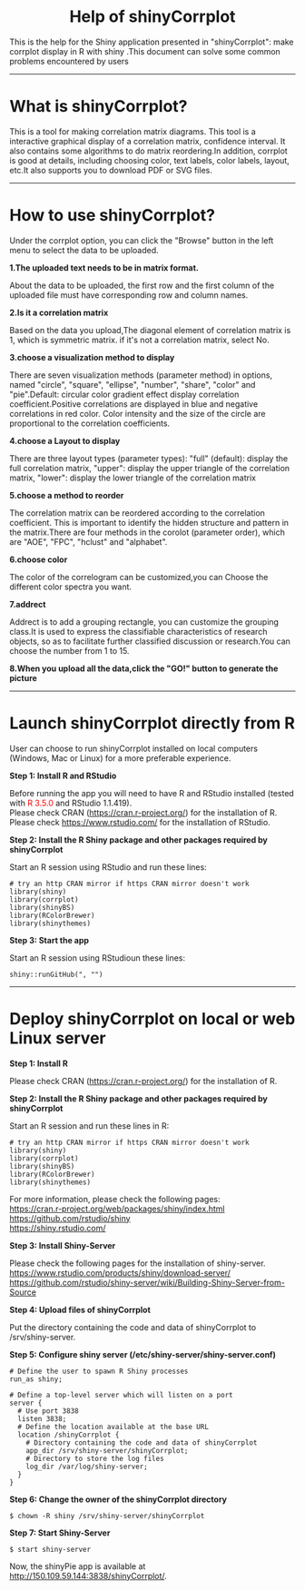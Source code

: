  <h1><center> Help of shinyCorrplot </center></h1>

This is the help for the Shiny application presented in "shinyCorrplot": make corrplot display in R with shiny .This document can solve some common problems encountered by users

*****


#	What is shinyCorrplot?

This is a tool for making correlation matrix diagrams. This tool is a interactive graphical display of a correlation matrix, confidence interval. It also contains some algorithms to do matrix reordering.In addition, corrplot is good at details, including choosing color, text labels, color labels, layout, etc.It also supports you to download PDF or SVG files.

*****

#	How to use shinyCorrplot? 

Under the corrplot option, you can click the "Browse" button in the left menu to select the data to be uploaded.

**1.The uploaded text needs to be in matrix format.**

About the data to be uploaded, the first row and the first column of the uploaded file must have corresponding row and column names.

**2.Is it a correlation matrix**

Based on the data you upload,The diagonal element of correlation matrix is 1, which is symmetric matrix. if it's not a correlation matrix, select No.

**3.choose a visualization method to display**

There are seven visualization methods (parameter method) in options, named "circle", "square", "ellipse", "number", "share", "color" and "pie".Default: circular color gradient effect display correlation coefficient.Positive correlations are displayed in blue and negative correlations in red color. Color intensity and the size of the circle are proportional to the correlation coefficients.

**4.choose a Layout to display**

There are three layout types (parameter types): "full" (default): display the full correlation matrix, "upper": display the upper triangle of the correlation matrix, "lower": display the lower triangle of the correlation matrix

**5.choose a method to reorder**

The correlation matrix can be reordered according to the correlation coefficient. This is important to identify the hidden structure and pattern in the matrix.There are four methods in the corolot (parameter order), which are "AOE", "FPC", "hclust" and "alphabet".

**6.choose color**

The color of the correlogram can be customized,you can Choose the different color spectra you want.

**7.addrect**

Addrect is to add a grouping rectangle, you can customize the grouping class.It is used to express the classifiable characteristics of research objects, so as to facilitate further classified discussion or research.You can choose the number from 1 to 15.

**8.When you upload all the data,click the "GO!" button to generate the picture**

*****

#	Launch shinyCorrplot directly from R

User can choose to run shinyCorrplot installed on local computers (Windows, Mac or Linux) for a more preferable experience.

**Step 1: Install R and RStudio**

Before running the app you will need to have R and RStudio installed (tested with <font color="red">R 3.5.0</font> and RStudio 1.1.419).  
Please check CRAN (https://cran.r-project.org/) for the installation of R.  
Please check https://www.rstudio.com/ for the installation of RStudio.  

**Step 2: Install the R Shiny package and other packages required by shinyCorrplot**

Start an R session using RStudio and run these lines:  
```
# try an http CRAN mirror if https CRAN mirror doesn't work
library(shiny)
library(corrplot)
library(shinyBS)
library(RColorBrewer)
library(shinythemes)
```

**Step 3: Start the app**  

Start an R session using RStudioun these lines:  
```
shiny::runGitHub(", "")  
``` 
*****

#	Deploy shinyCorrplot on local or web Linux server

**Step 1: Install R**  

Please check CRAN (https://cran.r-project.org/) for the installation of R.

**Step 2: Install the R Shiny package and other packages required by shinyCorrplot**  

Start an R session and run these lines in R:  
```
# try an http CRAN mirror if https CRAN mirror doesn't work  
library(shiny)
library(corrplot)
library(shinyBS)
library(RColorBrewer)
library(shinythemes)
```

For more information, please check the following pages:  
https://cran.r-project.org/web/packages/shiny/index.html  
https://github.com/rstudio/shiny  
https://shiny.rstudio.com/  

**Step 3: Install Shiny-Server**

Please check the following pages for the installation of shiny-server.  
https://www.rstudio.com/products/shiny/download-server/  
https://github.com/rstudio/shiny-server/wiki/Building-Shiny-Server-from-Source  

**Step 4: Upload files of shinyCorrplot**

Put the directory containing the code and data of shinyCorrplot to /srv/shiny-server.  

**Step 5: Configure shiny server (/etc/shiny-server/shiny-server.conf)**

```
# Define the user to spawn R Shiny processes
run_as shiny;

# Define a top-level server which will listen on a port
server {  
  # Use port 3838  
  listen 3838;  
  # Define the location available at the base URL  
  location /shinyCorrplot {  
    # Directory containing the code and data of shinyCorrplot  
    app_dir /srv/shiny-server/shinyCorrplot;  
    # Directory to store the log files  
    log_dir /var/log/shiny-server;  
  }  
}  
```

**Step 6: Change the owner of the shinyCorrplot directory**

```
$ chown -R shiny /srv/shiny-server/shinyCorrplot  
```

**Step 7: Start Shiny-Server**

```
$ start shiny-server  
```

Now, the shinyPie app is available at http://150.109.59.144:3838/shinyCorrplot/.  



